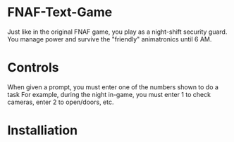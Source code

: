 # FNAF-Text-Game

Just like in the original FNAF game, you play as a night-shift security guard.
You manage power and survive the "friendly" animatronics until 6 AM.

# Controls
When given a prompt, you must enter one of the numbers shown to do a task
For example, during the night in-game, you must enter 1 to check cameras, enter 2 to open/doors, etc.

# Installiation
